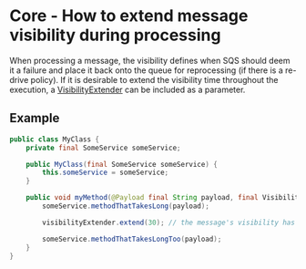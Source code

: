 # Core - How to extend message visibility during processing

When processing a message, the visibility defines when SQS should deem it a failure and place it back onto the queue
for reprocessing (if there is a re-drive policy). If it is desirable to extend the visibility time throughout the execution, a
[VisibilityExtender](../../../api/src/main/java/com/jashmore/sqs/processor/argument/VisibilityExtender.java) can be included
as a parameter.

## Example

```java
public class MyClass {
    private final SomeService someService;

    public MyClass(final SomeService someService) {
        this.someService = someService;
    }

    public void myMethod(@Payload final String payload, final VisibilityExtender visibilityExtender) {
        someService.methodThatTakesLong(payload);

        visibilityExtender.extend(30); // the message's visibility has been extended by 30 seconds

        someService.methodThatTakesLongToo(payload);
    }
}

```
